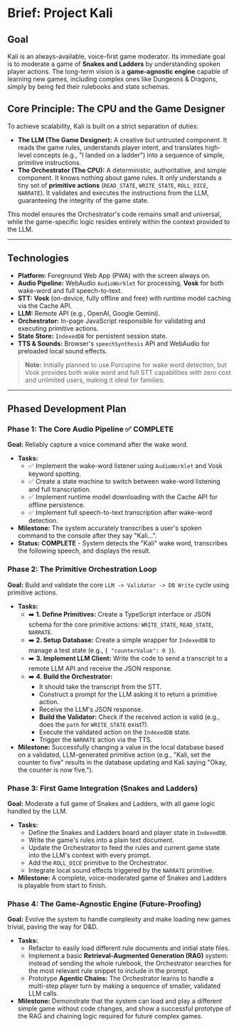 # Brief: Project Kali

## Goal

Kali is an always-available, voice-first game moderator. Its immediate goal is to moderate a game of **Snakes and Ladders** by understanding spoken player actions. The long-term vision is a **game-agnostic engine** capable of learning new games, including complex ones like Dungeons & Dragons, simply by being fed their rulebooks and state schemas.

## Core Principle: The CPU and the Game Designer

To achieve scalability, Kali is built on a strict separation of duties:

* **The LLM (The Game Designer):** A creative but untrusted component. It reads the game rules, understands player intent, and translates high-level concepts (e.g., "I landed on a ladder") into a sequence of simple, primitive instructions.
* **The Orchestrator (The CPU):** A deterministic, authoritative, and simple component. It knows nothing about game rules. It only understands a tiny set of **primitive actions** (`READ_STATE`, `WRITE_STATE`, `ROLL_DICE`, `NARRATE`). It validates and executes the instructions from the LLM, guaranteeing the integrity of the game state.

This model ensures the Orchestrator's code remains small and universal, while the game-specific logic resides entirely within the context provided to the LLM.

---

## Technologies

* **Platform:** Foreground Web App (PWA) with the screen always on.
* **Audio Pipeline:** WebAudio `AudioWorklet` for processing, **Vosk** for both wake-word and full speech-to-text.
* **STT:** **Vosk** (on-device, fully offline and free) with runtime model caching via the Cache API.
* **LLM:** Remote API (e.g., OpenAI, Google Gemini).
* **Orchestrator:** In-page JavaScript responsible for validating and executing primitive actions.
* **State Store:** `IndexedDB` for persistent session state.
* **TTS & Sounds:** Browser's `speechSynthesis` API and WebAudio for preloaded local sound effects.

> **Note:** Initially planned to use Porcupine for wake word detection, but Vosk provides both wake word and full STT capabilities with zero cost and unlimited users, making it ideal for families.

---

## Phased Development Plan

### Phase 1: The Core Audio Pipeline ✅ **COMPLETE**

**Goal:** Reliably capture a voice command after the wake word.

* **Tasks:**
    * ✅ Implement the wake-word listener using `AudioWorklet` and Vosk keyword spotting.
    * ✅ Create a state machine to switch between wake-word listening and full transcription.
    * ✅ Implement runtime model downloading with the Cache API for offline persistence.
    * ✅ Implement full speech-to-text transcription after wake-word detection.
* **Milestone:** The system accurately transcribes a user's spoken command to the console after they say "Kali...".
* **Status:** **COMPLETE** - System detects the "Kali" wake word, transcribes the following speech, and displays the result.

### Phase 2: The Primitive Orchestration Loop

**Goal:** Build and validate the core `LLM -> Validator -> DB Write` cycle using primitive actions.

* **Tasks:**
    * ➡️ **1. Define Primitives:** Create a TypeScript interface or JSON schema for the core primitive actions: `WRITE_STATE`, `READ_STATE`, `NARRATE`.
    * ➡️ **2. Setup Database:** Create a simple wrapper for `IndexedDB` to manage a test state (e.g., `{ "counterValue": 0 }`).
    * ➡️ **3. Implement LLM Client:** Write the code to send a transcript to a remote LLM API and receive the JSON response.
    * ➡️ **4. Build the Orchestrator:**
        * It should take the transcript from the STT.
        * Construct a prompt for the LLM asking it to return a primitive action.
        * Receive the LLM's JSON response.
        * **Build the Validator:** Check if the received action is valid (e.g., does the `path` for `WRITE_STATE` exist?).
        * Execute the validated action on the `IndexedDB` state.
        * Trigger the `NARRATE` action via the TTS.
* **Milestone:** Successfully changing a value in the local database based on a validated, LLM-generated primitive action (e.g., "Kali, set the counter to five" results in the database updating and Kali saying "Okay, the counter is now five.").

### Phase 3: First Game Integration (Snakes and Ladders)

**Goal:** Moderate a full game of Snakes and Ladders, with all game logic handled by the LLM.

* **Tasks:**
    * Define the Snakes and Ladders board and player state in `IndexedDB`.
    * Write the game's rules into a plain text document.
    * Update the Orchestrator to feed the rules and current game state into the LLM's context with every prompt.
    * Add the `ROLL_DICE` primitive to the Orchestrator.
    * Integrate local sound effects triggered by the `NARRATE` primitive.
* **Milestone:** A complete, voice-moderated game of Snakes and Ladders is playable from start to finish.

### Phase 4: The Game-Agnostic Engine (Future-Proofing)

**Goal:** Evolve the system to handle complexity and make loading new games trivial, paving the way for D&D.

* **Tasks:**
    * Refactor to easily load different rule documents and initial state files.
    * Implement a basic **Retrieval-Augmented Generation (RAG)** system: instead of sending the whole rulebook, the Orchestrator searches for the most relevant rule snippet to include in the prompt.
    * Prototype **Agentic Chains:** The Orchestrator learns to handle a multi-step player turn by making a sequence of smaller, validated LLM calls.
* **Milestone:** Demonstrate that the system can load and play a different simple game without code changes, and show a successful prototype of the RAG and chaining logic required for future complex games.
